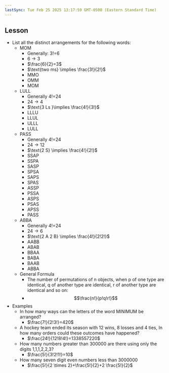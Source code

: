 ```yaml
---
lastSync: Tue Feb 25 2025 13:17:59 GMT-0500 (Eastern Standard Time)
---
```

## Lesson
- List all the distinct arrangements for the following words:
	- MOM
		- Generally: 3!=6
		- $6 \to 3$
		- $\frac{6}{2}=3$
		- $\text{two ms} \implies \frac{3!}{2!}$
		- MMO
		- OMM
		- MOM
	- LULL
		- Generally 4!=24
		- $24 \to 4$
		- $\text{3 Ls }\implies \frac{4!}{3!}$
		- LLLU
		- LLUL
		- ULLL
		- LULL
	- PASS
		- Generally 4!=24
		- $24 \to 12$
		- $\text{2 S} \implies \frac{4!}{2!}$
		- SSAP
		- SSPA
		- SASP
		- SPSA
		- SAPS
		- SPAS
		- ASSP
		- PSSA
		- ASPS
		- PSAS
		- APSS
		- PASS
	- ABBA
		- Generally 4!=24
		- $24 \to 6$
		- $\text{2 A 2 B} \implies \frac{4!}{2!2!}$
		- AABB
		- ABAB
		- BBAA
		- BABA
		- BAAB
		- ABBA
	- General Formula
		- The number of permutations of n objects, when p of one type are identical, q of another type are identical, r of another type are identical and so on:
		- $$\frac{n!}{p!q!r!}$$
- Examples
	- In how many ways can the letters of the word MINIMUM be arranged?
		- $\frac{7!}{2!3!}=420$
	- A hockey team ended its season with 12 wins, 8 losses and 4 ties, In how many orders could these outcomes have happened?
		- $\frac{24!}{12!8!4!}=1338557220$
	- How many numbers greater than 300000 are there using only the digits 1,1,1,2,2,3?
		- $\frac{5!}{3!2!1!}=10$
	- How many  seven digit even numbers less than 3000000
		-  $\frac{5!}{2 \times 2}+\frac{5!}{2}+2 \frac{5!}{2}$